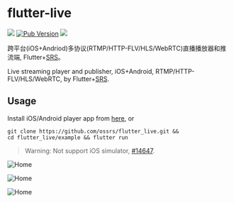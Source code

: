 # flutter-live

![](https://ossrs.net/gif/v1/sls.gif?site=github.com&path=/srs/flutter_live)
[![Pub Version](https://img.shields.io/pub/v/flutter_live)](https://pub.dev/packages/flutter_live)
[![](https://cloud.githubusercontent.com/assets/2777660/22814959/c51cbe72-ef92-11e6-81cc-32b657b285d5.png)](https://github.com/ossrs/srs/wiki/v1_CN_Contact#wechat)

跨平台(iOS+Andriod)多协议(RTMP/HTTP-FLV/HLS/WebRTC)直播播放器和推流端, Flutter+[SRS](https://github.com/ossrs/srs)。

Live streaming player and publisher, iOS+Android, RTMP/HTTP-FLV/HLS/WebRTC, by Flutter+[SRS](https://github.com/ossrs/srs).

## Usage

Install iOS/Android player app from [here](https://ossrs.net), or

```
git clone https://github.com/ossrs/flutter_live.git &&
cd flutter_live/example && flutter run
```

> Warning: Not support iOS simulator, [#14647](https://github.com/flutter/flutter/issues/14647).

![Home](https://ossrs.net/srs.release/images/01-home-02.jpg)

![Home](https://ossrs.net/srs.release/images/02-show-01.jpg)

![Home](https://ossrs.net/srs.release/images/03-realtime.jpg)

